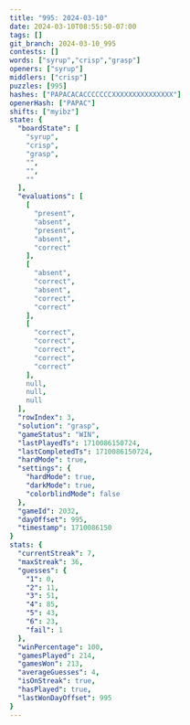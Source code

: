 ```yaml
---
title: "995: 2024-03-10"
date: 2024-03-10T08:55:50-07:00
tags: []
git_branch: 2024-03-10_995
contests: []
words: ["syrup","crisp","grasp"]
openers: ["syrup"]
middlers: ["crisp"]
puzzles: [995]
hashes: ["PAPACACACCCCCCCXXXXXXXXXXXXXXX"]
openerHash: ["PAPAC"]
shifts: ["myibz"]
state: {
  "boardState": [
    "syrup",
    "crisp",
    "grasp",
    "",
    "",
    ""
  ],
  "evaluations": [
    [
      "present",
      "absent",
      "present",
      "absent",
      "correct"
    ],
    [
      "absent",
      "correct",
      "absent",
      "correct",
      "correct"
    ],
    [
      "correct",
      "correct",
      "correct",
      "correct",
      "correct"
    ],
    null,
    null,
    null
  ],
  "rowIndex": 3,
  "solution": "grasp",
  "gameStatus": "WIN",
  "lastPlayedTs": 1710086150724,
  "lastCompletedTs": 1710086150724,
  "hardMode": true,
  "settings": {
    "hardMode": true,
    "darkMode": true,
    "colorblindMode": false
  },
  "gameId": 2032,
  "dayOffset": 995,
  "timestamp": 1710086150
}
stats: {
  "currentStreak": 7,
  "maxStreak": 36,
  "guesses": {
    "1": 0,
    "2": 11,
    "3": 51,
    "4": 85,
    "5": 43,
    "6": 23,
    "fail": 1
  },
  "winPercentage": 100,
  "gamesPlayed": 214,
  "gamesWon": 213,
  "averageGuesses": 4,
  "isOnStreak": true,
  "hasPlayed": true,
  "lastWonDayOffset": 995
}
---
```

<!-- more -->
